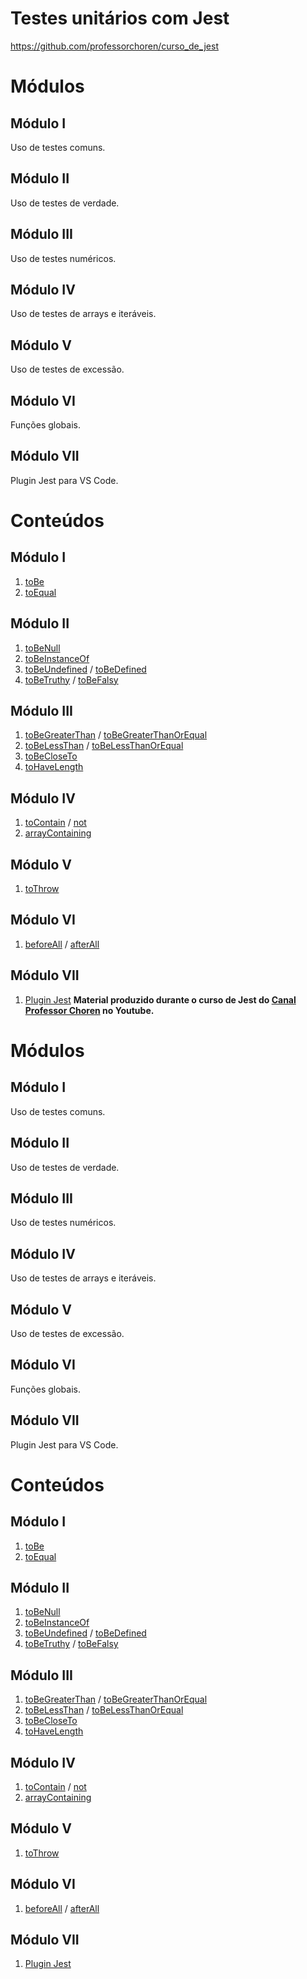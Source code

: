 # Testes unitários com Jest

https://github.com/professorchoren/curso_de_jest
# Módulos

## Módulo I

Uso de testes comuns.

## Módulo II

Uso de testes de verdade.

## Módulo III

Uso de testes numéricos.

## Módulo IV

Uso de testes de arrays e iteráveis.

## Módulo V

Uso de testes de excessão.

## Módulo VI

Funções globais.

## Módulo VII

Plugin Jest para VS Code.

# Conteúdos

## Módulo I

1. [toBe](https://jestjs.io/pt-BR/docs/expect#tobevalue)
2. [toEqual](https://jestjs.io/pt-BR/docs/expect#toequalvalue)

## Módulo II

1. [toBeNull](https://jestjs.io/pt-BR/docs/expect#tobenull)
2. [toBeInstanceOf](https://jestjs.io/pt-BR/docs/expect#tobeinstanceofclass)
3. [toBeUndefined](https://jestjs.io/pt-BR/docs/expect#tobeundefined) / [toBeDefined](https://jestjs.io/pt-BR/docs/expect#tobedefined)
4. [toBeTruthy](https://jestjs.io/pt-BR/docs/expect#tobetruthy) / [toBeFalsy](https://jestjs.io/pt-BR/docs/expect#tobefalsy)

## Módulo III

1. [toBeGreaterThan](https://jestjs.io/pt-BR/docs/expect#tobegreaterthannumber--bigint) / [toBeGreaterThanOrEqual](https://jestjs.io/pt-BR/docs/expect#tobegreaterthanorequalnumber--bigint)
2. [toBeLessThan](https://jestjs.io/pt-BR/docs/expect#tobelessthannumber--bigint) / [toBeLessThanOrEqual](https://jestjs.io/pt-BR/docs/expect#tobelessthanorequalnumber--bigint)
3. [toBeCloseTo](https://jestjs.io/pt-BR/docs/expect#tobeclosetonumber-numdigits)
4. [toHaveLength](https://jestjs.io/pt-BR/docs/expect#tohavelengthnumber)

## Módulo IV

1. [toContain](https://jestjs.io/pt-BR/docs/expect#tocontainitem) / [not](https://jestjs.io/pt-BR/docs/expect#not)
2. [arrayContaining](https://jestjs.io/pt-BR/docs/expect#expectarraycontainingarray)

## Módulo V

1. [toThrow](https://jestjs.io/pt-BR/docs/expect#tothrowerror)

## Módulo VI

1. [beforeAll](https://jestjs.io/pt-BR/docs/api#beforeallfn-timeout) / [afterAll](https://jestjs.io/pt-BR/docs/api#afterallfn-timeout)

## Módulo VII

1. [Plugin Jest](https://marketplace.visualstudio.com/items?itemName=Orta.vscode-jest)
**Material produzido durante o curso de Jest do [Canal Professor Choren](https://www.youtube.com/channel/UCfe7yGDBHsgKxc02yTL8z6A) no Youtube.**

# Módulos

## Módulo I

Uso de testes comuns.

## Módulo II

Uso de testes de verdade.

## Módulo III

Uso de testes numéricos.

## Módulo IV

Uso de testes de arrays e iteráveis.

## Módulo V

Uso de testes de excessão.

## Módulo VI

Funções globais.

## Módulo VII

Plugin Jest para VS Code.

# Conteúdos

## Módulo I

1. [toBe](https://jestjs.io/pt-BR/docs/expect#tobevalue)
2. [toEqual](https://jestjs.io/pt-BR/docs/expect#toequalvalue)

## Módulo II

1. [toBeNull](https://jestjs.io/pt-BR/docs/expect#tobenull)
2. [toBeInstanceOf](https://jestjs.io/pt-BR/docs/expect#tobeinstanceofclass)
3. [toBeUndefined](https://jestjs.io/pt-BR/docs/expect#tobeundefined) / [toBeDefined](https://jestjs.io/pt-BR/docs/expect#tobedefined)
4. [toBeTruthy](https://jestjs.io/pt-BR/docs/expect#tobetruthy) / [toBeFalsy](https://jestjs.io/pt-BR/docs/expect#tobefalsy)

## Módulo III

1. [toBeGreaterThan](https://jestjs.io/pt-BR/docs/expect#tobegreaterthannumber--bigint) / [toBeGreaterThanOrEqual](https://jestjs.io/pt-BR/docs/expect#tobegreaterthanorequalnumber--bigint)
2. [toBeLessThan](https://jestjs.io/pt-BR/docs/expect#tobelessthannumber--bigint) / [toBeLessThanOrEqual](https://jestjs.io/pt-BR/docs/expect#tobelessthanorequalnumber--bigint)
3. [toBeCloseTo](https://jestjs.io/pt-BR/docs/expect#tobeclosetonumber-numdigits)
4. [toHaveLength](https://jestjs.io/pt-BR/docs/expect#tohavelengthnumber)

## Módulo IV

1. [toContain](https://jestjs.io/pt-BR/docs/expect#tocontainitem) / [not](https://jestjs.io/pt-BR/docs/expect#not)
2. [arrayContaining](https://jestjs.io/pt-BR/docs/expect#expectarraycontainingarray)

## Módulo V

1. [toThrow](https://jestjs.io/pt-BR/docs/expect#tothrowerror)

## Módulo VI

1. [beforeAll](https://jestjs.io/pt-BR/docs/api#beforeallfn-timeout) / [afterAll](https://jestjs.io/pt-BR/docs/api#afterallfn-timeout)

## Módulo VII

1. [Plugin Jest](https://marketplace.visualstudio.com/items?itemName=Orta.vscode-jest)